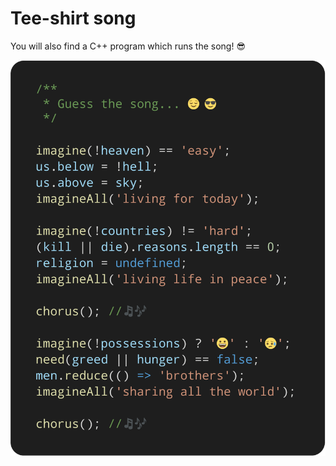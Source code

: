 # Tee-shirt song

You will also find a C++ program which runs the song! 😎

![Image to print on your tee-shirt](imagine.png)